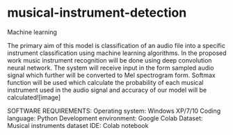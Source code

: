 # musical-instrument-detection
Machine learning

The primary aim of this model is classification of an audio file into a specific instrument classification using machine learning algorithms. 
In the proposed work music instrument recognition will be done using deep convolution neural network. 
 The system will receive input in the form sampled audio signal which further will be converted to Mel spectrogram form.
 Softmax function will be used which calculate the probability of each musical instrument used in the audio signal and accuracy of our model will be calculated![image]


SOFTWARE REQUIREMENTS:
Operating system: Windows XP/7/10
Coding language: Python
Development environment: Google Colab 
Dataset: Musical instruments dataset
IDE: Colab notebook

